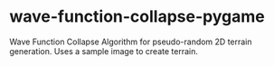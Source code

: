 # wave-function-collapse-pygame

Wave Function Collapse Algorithm for pseudo-random 2D terrain generation. Uses a sample image to create terrain.

